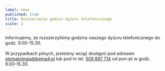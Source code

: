 ```yaml
---
label: news
published: true
title: Rozszerzenie godzin dyżuru telefonicznego
scale: 2
---
```


Informujemy, że rozszerzyliśmy godziny naszego dyżuru telefonicznego do godz. 9.00&ndash;15.30.
<br><br>
W przypadkach pilnych, jesteśmy wciąż dostępni pod adresem <a href="mailto:stomatologia@bema4.pl">stomatologia@bema4.pl</a> lub pod nr tel. <a href="tel:+48509897714">509 897 714</a> od pon&ndash;pt w godz. 9.00&ndash;15.30.
